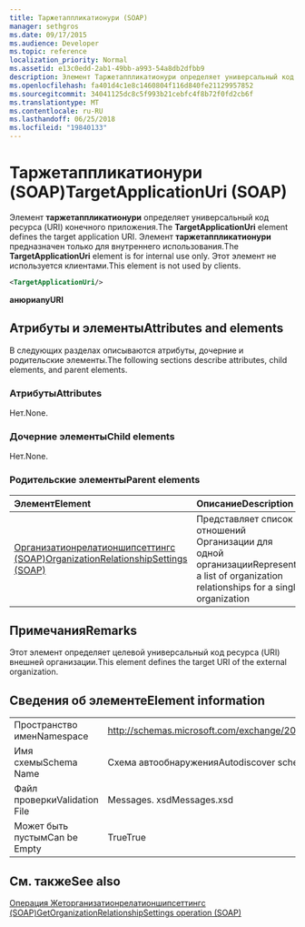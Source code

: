```yaml
---
title: Таржетаппликатионури (SOAP)
manager: sethgros
ms.date: 09/17/2015
ms.audience: Developer
ms.topic: reference
localization_priority: Normal
ms.assetid: e13c0edd-2ab1-49bb-a993-54a8db2dfbb9
description: Элемент Таржетаппликатионури определяет универсальный код ресурса (URI) конечного приложения. Элемент Таржетаппликатионури предназначен только для внутреннего использования. Этот элемент не используется клиентами.
ms.openlocfilehash: fa401d4c1e8c1460804f116d840fe21129957852
ms.sourcegitcommit: 34041125dc8c5f993b21cebfc4f8b72f0fd2cb6f
ms.translationtype: MT
ms.contentlocale: ru-RU
ms.lasthandoff: 06/25/2018
ms.locfileid: "19840133"
---
```

# <a name="targetapplicationuri-soap"></a><span data-ttu-id="a137a-105">Таржетаппликатионури (SOAP)</span><span class="sxs-lookup"><span data-stu-id="a137a-105">TargetApplicationUri (SOAP)</span></span>

<span data-ttu-id="a137a-106">Элемент **таржетаппликатионури** определяет универсальный код ресурса (URI) конечного приложения.</span><span class="sxs-lookup"><span data-stu-id="a137a-106">The **TargetApplicationUri** element defines the target application URI.</span></span> <span data-ttu-id="a137a-107">Элемент **таржетаппликатионури** предназначен только для внутреннего использования.</span><span class="sxs-lookup"><span data-stu-id="a137a-107">The **TargetApplicationUri** element is for internal use only.</span></span> <span data-ttu-id="a137a-108">Этот элемент не используется клиентами.</span><span class="sxs-lookup"><span data-stu-id="a137a-108">This element is not used by clients.</span></span> 
  
```XML
<TargetApplicationUri/>
```

 <span data-ttu-id="a137a-109">**анюри**</span><span class="sxs-lookup"><span data-stu-id="a137a-109">**anyURI**</span></span>
## <a name="attributes-and-elements"></a><span data-ttu-id="a137a-110">Атрибуты и элементы</span><span class="sxs-lookup"><span data-stu-id="a137a-110">Attributes and elements</span></span>

<span data-ttu-id="a137a-111">В следующих разделах описываются атрибуты, дочерние и родительские элементы.</span><span class="sxs-lookup"><span data-stu-id="a137a-111">The following sections describe attributes, child elements, and parent elements.</span></span>
  
### <a name="attributes"></a><span data-ttu-id="a137a-112">Атрибуты</span><span class="sxs-lookup"><span data-stu-id="a137a-112">Attributes</span></span>

<span data-ttu-id="a137a-113">Нет.</span><span class="sxs-lookup"><span data-stu-id="a137a-113">None.</span></span>
  
### <a name="child-elements"></a><span data-ttu-id="a137a-114">Дочерние элементы</span><span class="sxs-lookup"><span data-stu-id="a137a-114">Child elements</span></span>

<span data-ttu-id="a137a-115">Нет.</span><span class="sxs-lookup"><span data-stu-id="a137a-115">None.</span></span>
  
### <a name="parent-elements"></a><span data-ttu-id="a137a-116">Родительские элементы</span><span class="sxs-lookup"><span data-stu-id="a137a-116">Parent elements</span></span>

|<span data-ttu-id="a137a-117">**Элемент**</span><span class="sxs-lookup"><span data-stu-id="a137a-117">**Element**</span></span>|<span data-ttu-id="a137a-118">**Описание**</span><span class="sxs-lookup"><span data-stu-id="a137a-118">**Description**</span></span>|
|:-----|:-----|
|[<span data-ttu-id="a137a-119">Организатионрелатионшипсеттингс (SOAP)</span><span class="sxs-lookup"><span data-stu-id="a137a-119">OrganizationRelationshipSettings (SOAP)</span></span>](organizationrelationshipsettings-soap.md) <br/> |<span data-ttu-id="a137a-120">Представляет список отношений Организации для одной организации</span><span class="sxs-lookup"><span data-stu-id="a137a-120">Represents a list of organization relationships for a single organization</span></span>  <br/> |
   
## <a name="remarks"></a><span data-ttu-id="a137a-121">Примечания</span><span class="sxs-lookup"><span data-stu-id="a137a-121">Remarks</span></span>

<span data-ttu-id="a137a-122">Этот элемент определяет целевой универсальный код ресурса (URI) внешней организации.</span><span class="sxs-lookup"><span data-stu-id="a137a-122">This element defines the target URI of the external organization.</span></span>
  
## <a name="element-information"></a><span data-ttu-id="a137a-123">Сведения об элементе</span><span class="sxs-lookup"><span data-stu-id="a137a-123">Element information</span></span>

|||
|:-----|:-----|
|<span data-ttu-id="a137a-124">Пространство имен</span><span class="sxs-lookup"><span data-stu-id="a137a-124">Namespace</span></span>  <br/> |http://schemas.microsoft.com/exchange/2010/Autodiscover  <br/> |
|<span data-ttu-id="a137a-125">Имя схемы</span><span class="sxs-lookup"><span data-stu-id="a137a-125">Schema Name</span></span>  <br/> |<span data-ttu-id="a137a-126">Схема автообнаружения</span><span class="sxs-lookup"><span data-stu-id="a137a-126">Autodiscover schema</span></span>  <br/> |
|<span data-ttu-id="a137a-127">Файл проверки</span><span class="sxs-lookup"><span data-stu-id="a137a-127">Validation File</span></span>  <br/> |<span data-ttu-id="a137a-128">Messages. xsd</span><span class="sxs-lookup"><span data-stu-id="a137a-128">Messages.xsd</span></span>  <br/> |
|<span data-ttu-id="a137a-129">Может быть пустым</span><span class="sxs-lookup"><span data-stu-id="a137a-129">Can be Empty</span></span>  <br/> |<span data-ttu-id="a137a-130">True</span><span class="sxs-lookup"><span data-stu-id="a137a-130">True</span></span>  <br/> |
   
## <a name="see-also"></a><span data-ttu-id="a137a-131">См. также</span><span class="sxs-lookup"><span data-stu-id="a137a-131">See also</span></span>



[<span data-ttu-id="a137a-132">Операция Жеторганизатионрелатионшипсеттингс (SOAP)</span><span class="sxs-lookup"><span data-stu-id="a137a-132">GetOrganizationRelationshipSettings operation (SOAP)</span></span>](getorganizationrelationshipsettings-operation-soap.md)


